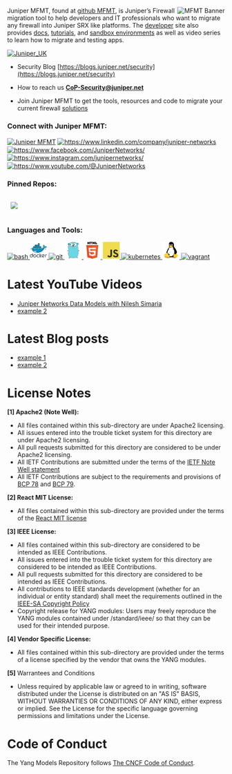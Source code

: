 <img src="./images/MFMT.png" align="right" alt="MFMT Banner" /> <p>Juniper MFMT, found at [github MFMT](https://github.com/Juniper/MFMT.git), is Juniper’s Firewall migration tool to help developers and IT professionals who want to migrate any firewall into Juniper SRX like platforms. 
The [developer](https://github.com/Juniper/MFMT.git) site also provides [docs](https://github.com/Juniper/MFMT/C025477/docs), 
[tutorials](https://github.com/Juniper/MFMT/C025477/learning), and [sandbox environments](https://github.com/Juniper/MFMT/C025477/site/sandbox) 
  as well as video series to learn how to migrate and testing apps.</p>

<p align="left"> <a href="https://twitter.com/Juniper_UK" target="blank"><img src="https://img.shields.io/twitter/follow/Juniper_UK?logo=twitter&style=for-the-badge" alt="Juniper_UK" /></a> </p>

- Security Blog [https://blogs.juniper.net/security](https://blogs.juniper.net/security)

- How to reach us **CoP-Security@juniper.net**

- Join Juniper MFMT to get the tools, resources and code to migrate your current firewall [solutions](https://www.juniper.net/us/en/solutions.html)

<h3 align="left">Connect with Juniper MFMT:</h3>
<p align="left">
<a href="https://twitter.com/Juniper_UK" target="blank"><img align="center" src="https://raw.githubusercontent.com/rahuldkjain/github-profile-readme-generator/master/src/images/icons/Social/twitter.svg" alt="Juniper MFMT" height="30" width="40" /></a>
<a href="https://linkedin.com/in/https://www.linkedin.com/company/juniper-networks" target="blank"><img align="center" src="https://raw.githubusercontent.com/rahuldkjain/github-profile-readme-generator/master/src/images/icons/Social/linked-in-alt.svg" alt="https://www.linkedin.com/company/juniper-networks" height="30" width="40" /></a>
<a href="https://fb.com/https://www.facebook.com/JuniperNetworks/" target="blank"><img align="center" src="https://raw.githubusercontent.com/rahuldkjain/github-profile-readme-generator/master/src/images/icons/Social/facebook.svg" alt="https://www.facebook.com/JuniperNetworks/" height="30" width="40" /></a>
<a href="https://instagram.com/https://www.instagram.com/junipernetworks/" target="blank"><img align="center" src="https://raw.githubusercontent.com/rahuldkjain/github-profile-readme-generator/master/src/images/icons/Social/instagram.svg" alt="https://www.instagram.com/junipernetworks/" height="30" width="40" /></a>
<a href="https://www.youtube.com/https://www.youtube.com/@JuniperNetworks" target="blank"><img align="center" src="https://raw.githubusercontent.com/rahuldkjain/github-profile-readme-generator/master/src/images/icons/Social/youtube.svg" alt="https://www.youtube.com/@JuniperNetworks" height="30" width="40" /></a>
</p>

<h3 align="left">Pinned Repos:</h3>
<p align="left">

<a href="https://github.com/Juniper/yang">
  <img align="center" style="margin:1rem 0.5rem" src="https://github.com/Juniper/yang&title_color=ffffff&text_color=c9cacc&icon_color=4AB197&bg_color=1A2B34" />
</a>

<h3 align="left">Languages and Tools:</h3>
<p align="left"> <a href="https://www.gnu.org/software/bash/" target="_blank" rel="noreferrer"> <img src="https://www.vectorlogo.zone/logos/gnu_bash/gnu_bash-icon.svg" alt="bash" width="40" height="40"/> </a> <a href="https://www.docker.com/" target="_blank" rel="noreferrer"> <img src="https://raw.githubusercontent.com/devicons/devicon/master/icons/docker/docker-original-wordmark.svg" alt="docker" width="40" height="40"/> </a> <a href="https://git-scm.com/" target="_blank" rel="noreferrer"> <img src="https://www.vectorlogo.zone/logos/git-scm/git-scm-icon.svg" alt="git" width="40" height="40"/> </a> <a href="https://golang.org" target="_blank" rel="noreferrer"> <img src="https://raw.githubusercontent.com/devicons/devicon/master/icons/go/go-original.svg" alt="go" width="40" height="40"/> </a> <a href="https://www.w3.org/html/" target="_blank" rel="noreferrer"> <img src="https://raw.githubusercontent.com/devicons/devicon/master/icons/html5/html5-original-wordmark.svg" alt="html5" width="40" height="40"/> </a> <a href="https://developer.mozilla.org/en-US/docs/Web/JavaScript" target="_blank" rel="noreferrer"> <img src="https://raw.githubusercontent.com/devicons/devicon/master/icons/javascript/javascript-original.svg" alt="javascript" width="40" height="40"/> </a> <a href="https://kubernetes.io" target="_blank" rel="noreferrer"> <img src="https://www.vectorlogo.zone/logos/kubernetes/kubernetes-icon.svg" alt="kubernetes" width="40" height="40"/> </a> <a href="https://www.linux.org/" target="_blank" rel="noreferrer"> <img src="https://raw.githubusercontent.com/devicons/devicon/master/icons/linux/linux-original.svg" alt="linux" width="40" height="40"/> </a> <a href="https://www.vagrantup.com/" target="_blank" rel="noreferrer"> <img src="https://www.vectorlogo.zone/logos/vagrantup/vagrantup-icon.svg" alt="vagrant" width="40" height="40"/> </a> </p>

# Latest YouTube Videos
<!-- YOUTUBE:START -->
- [Juniper Networks Data Models with Nilesh Simaria](https://www.youtube.com/watch?v=J1DB7wIeeKQ)
- [example 2](https://www.youtube.com/watch?v=xyz)
<!-- YOUTUBE:END -->

# Latest Blog posts
<!-- BLOG-POST-LIST:START -->
- [example 1](https://blogs.juniper.net/en-us/security/can-you-trust-that-test-report)
- [example 2](https://blogs.juniper.net/en-us/security/can-you-trust-that-test-report)
<!-- BLOG-POST-LIST:END -->


# License Notes

**[1] Apache2  (Note Well):**

   * All files contained within this sub-directory are under Apache2 licensing.
   * All issues entered into the trouble ticket system for this directory are under Apache2 licensing.
   * All pull requests submitted for this directory are considered to be under Apache2 licensing.
   * All IETF Contributions are submitted under the terms of the [IETF Note Well statement](http://www.ietf.org/about/note-well.html)
   * All IETF Contributions are subject to the requirements and provisions of [BCP 78](http://tools.ietf.org/rfc/bcp/bcp78.txt) and [BCP 79](http://tools.ietf.org/rfc/bcp/bcp79.txt).

**[2] React MIT License:**

   * All files contained within this sub-directory are provided under the terms of the [React MIT license](https://github.com/facebook/react/blob/main/LICENSE)

**[3] IEEE License:**

   * All files contained within this sub-directory are considered to be intended as IEEE Contributions.
   * All issues entered into the trouble ticket system for this directory are considered to be intended as IEEE Contributions.
   * All pull requests submitted for this directory are considered to be intended as IEEE Contributions.
   * All contributions to IEEE standards development (whether for an individual or entity standard) shall meet the requirements outlined in the [IEEE-SA Copyright Policy](https://standards.ieee.org/develop/policies/bylaws/sect6-7.html#7)
   * Copyright release for YANG modules: Users may freely reproduce the YANG modules contained under /standard/ieee/ so that they can be used for their intended purpose.

**[4]  Vendor Specific License:**

  * All files contained within this sub-directory are provided under the terms of a license specified by the vendor that owns the YANG modules.

**[5]** Warrantees and Conditions

  * Unless required by applicable law or agreed to in writing, software distributed under the License is distributed on an "AS IS" BASIS, WITHOUT WARRANTIES OR CONDITIONS OF ANY KIND, either express or implied. See the License for the specific language governing permissions and limitations under the License.  
  
# Code of Conduct

The Yang Models Repository follows [The CNCF Code of Conduct](https://github.com/cncf/foundation/blob/master/code-of-conduct.md).
